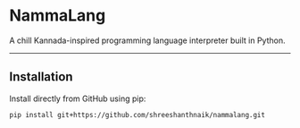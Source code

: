 # NammaLang

A chill Kannada-inspired programming language interpreter built in Python.

---

## Installation

Install directly from GitHub using pip:

```bash
pip install git+https://github.com/shreeshanthnaik/nammalang.git
